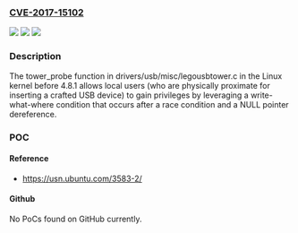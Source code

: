 ### [CVE-2017-15102](https://cve.mitre.org/cgi-bin/cvename.cgi?name=CVE-2017-15102)
![](https://img.shields.io/static/v1?label=Product&message=Linux%20kernel%20through%20version%204.9-rc1&color=blue)
![](https://img.shields.io/static/v1?label=Version&message=Linux%20kernel%20through%20version%204.9-rc1%20&color=brightgreen)
![](https://img.shields.io/static/v1?label=Vulnerability&message=race%20condition&color=brightgreen)

### Description

The tower_probe function in drivers/usb/misc/legousbtower.c in the Linux kernel before 4.8.1 allows local users (who are physically proximate for inserting a crafted USB device) to gain privileges by leveraging a write-what-where condition that occurs after a race condition and a NULL pointer dereference.

### POC

#### Reference
- https://usn.ubuntu.com/3583-2/

#### Github
No PoCs found on GitHub currently.

